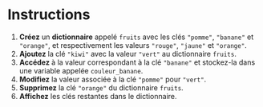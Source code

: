 # Instructions  

1. **Créez** un **dictionnaire** appelé `fruits` avec les clés `"pomme"`, `"banane"` et `"orange"`, et respectivement les valeurs `"rouge"`, `"jaune"` et `"orange"`.
2. **Ajoutez** la clé `"kiwi"` avec la valeur `"vert"` au dictionnaire `fruits`.
3. **Accédez** à la valeur correspondant à la clé `"banane"` et stockez-la dans une variable appelée `couleur_banane`.
4. **Modifiez** la valeur associée à la clé `"pomme"` pour `"vert"`.
5. **Supprimez** la clé `"orange"` du dictionnaire `fruits`.
6. **Affichez** les clés restantes dans le dictionnaire.